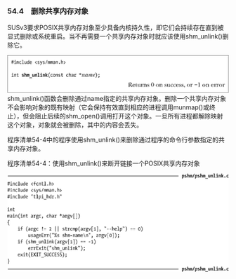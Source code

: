 ### 54.4　删除共享内存对象

SUSv3要求POSIX共享内存对象至少具备内核持久性，即它们会持续存在直到被显式删除或系统重启。当不再需要一个共享内存对象时就应该使用shm_unlink()删除它。



![1391.png](../images/1391.png)
shm_unlink()函数会删除通过name指定的共享内存对象。删除一个共享内存对象不会影响对象的既有映射（它会保持有效直到相应的进程调用munmap()或终止），但会阻止后续的shm_open()调用打开这个对象。一旦所有进程都解除映射这个对象，对象就会被删除，其中的内容会丢失。

程序清单54-4中的程序使用shm_unlink()来删除通过程序的命令行参数指定的共享内存对象。

程序清单54-4：使用shm_unlink()来断开链接一个POSIX共享内存对象



![1392.png](../images/1392.png)
